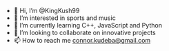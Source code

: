 - 👋 Hi, I’m @KingKush99
- 👀 I’m interested in sports and music
- 🌱 I’m currently learning C++, JavaScript and Python
- 💞️ I’m looking to collaborate on innovative projects
- 📫 How to reach me connor.kudeba@gmail.com

<!---
KingKush99/KingKush99 is a ✨ special ✨ repository because its `README.md` (this file) appears on your GitHub profile.
You can click the Preview link to take a look at your changes.
--->
